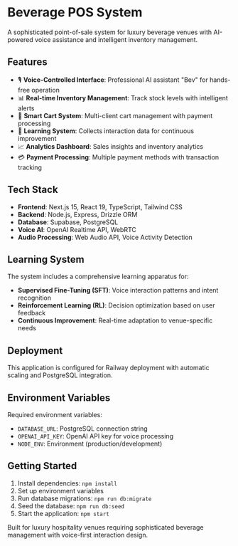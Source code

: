 # Beverage POS System

A sophisticated point-of-sale system for luxury beverage venues with AI-powered voice assistance and intelligent inventory management.

## Features

- 🎙️ **Voice-Controlled Interface**: Professional AI assistant "Bev" for hands-free operation
- 📊 **Real-time Inventory Management**: Track stock levels with intelligent alerts
- 🛒 **Smart Cart System**: Multi-client cart management with payment processing
- 🧠 **Learning System**: Collects interaction data for continuous improvement
- 📈 **Analytics Dashboard**: Sales insights and inventory analytics
- 💳 **Payment Processing**: Multiple payment methods with transaction tracking

## Tech Stack

- **Frontend**: Next.js 15, React 19, TypeScript, Tailwind CSS
- **Backend**: Node.js, Express, Drizzle ORM
- **Database**: Supabase, PostgreSQL
- **Voice AI**: OpenAI Realtime API, WebRTC
- **Audio Processing**: Web Audio API, Voice Activity Detection

## Learning System

The system includes a comprehensive learning apparatus for:
- **Supervised Fine-Tuning (SFT)**: Voice interaction patterns and intent recognition
- **Reinforcement Learning (RL)**: Decision optimization based on user feedback
- **Continuous Improvement**: Real-time adaptation to venue-specific needs

## Deployment

This application is configured for Railway deployment with automatic scaling and PostgreSQL integration.

## Environment Variables

Required environment variables:
- `DATABASE_URL`: PostgreSQL connection string
- `OPENAI_API_KEY`: OpenAI API key for voice processing
- `NODE_ENV`: Environment (production/development)

## Getting Started

1. Install dependencies: `npm install`
2. Set up environment variables
3. Run database migrations: `npm run db:migrate`
4. Seed the database: `npm run db:seed`
5. Start the application: `npm start`

Built for luxury hospitality venues requiring sophisticated beverage management with voice-first interaction design.
